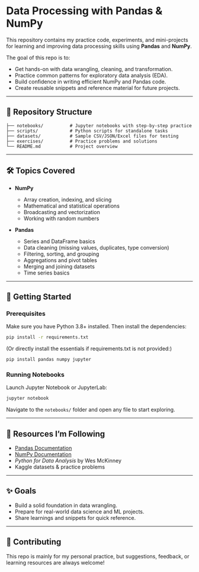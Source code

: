 # Data Processing with Pandas & NumPy

This repository contains my practice code, experiments, and mini-projects for learning and improving data processing skills using **Pandas** and **NumPy**.

The goal of this repo is to:

- Get hands-on with data wrangling, cleaning, and transformation.
- Practice common patterns for exploratory data analysis (EDA).
- Build confidence in writing efficient NumPy and Pandas code.
- Create reusable snippets and reference material for future projects.

---

## 📂 Repository Structure

```
├── notebooks/          # Jupyter notebooks with step-by-step practice
├── scripts/            # Python scripts for standalone tasks
├── datasets/           # Sample CSV/JSON/Excel files for testing
├── exercises/          # Practice problems and solutions
└── README.md           # Project overview
```

---

## 🛠️ Topics Covered

- **NumPy**

  - Array creation, indexing, and slicing
  - Mathematical and statistical operations
  - Broadcasting and vectorization
  - Working with random numbers

- **Pandas**

  - Series and DataFrame basics
  - Data cleaning (missing values, duplicates, type conversion)
  - Filtering, sorting, and grouping
  - Aggregations and pivot tables
  - Merging and joining datasets
  - Time series basics

---

## 🚀 Getting Started

### Prerequisites

Make sure you have Python 3.8+ installed. Then install the dependencies:

```bash
pip install -r requirements.txt
```

(Or directly install the essentials if requirements.txt is not provided:)

```bash
pip install pandas numpy jupyter
```

### Running Notebooks

Launch Jupyter Notebook or JupyterLab:

```bash
jupyter notebook
```

Navigate to the `notebooks/` folder and open any file to start exploring.

---

## 📘 Resources I’m Following

- [Pandas Documentation](https://pandas.pydata.org/docs/)
- [NumPy Documentation](https://numpy.org/doc/)
- _Python for Data Analysis_ by Wes McKinney
- Kaggle datasets & practice problems

---

## ✨ Goals

- Build a solid foundation in data wrangling.
- Prepare for real-world data science and ML projects.
- Share learnings and snippets for quick reference.

---

## 🤝 Contributing

This repo is mainly for my personal practice, but suggestions, feedback, or learning resources are always welcome!
